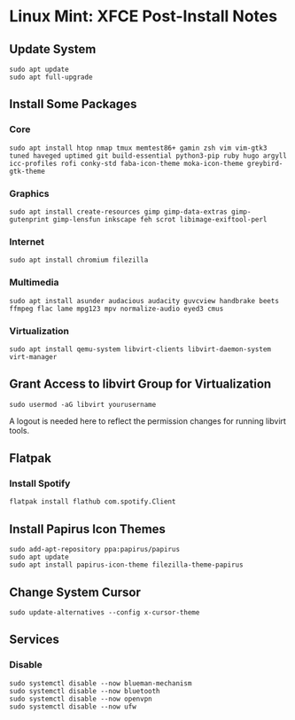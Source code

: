 # Linux Mint: XFCE Post-Install Notes

## Update System

```console
sudo apt update
sudo apt full-upgrade
```

## Install Some Packages

### Core

```console
sudo apt install htop nmap tmux memtest86+ gamin zsh vim vim-gtk3 tuned haveged uptimed git build-essential python3-pip ruby hugo argyll icc-profiles rofi conky-std faba-icon-theme moka-icon-theme greybird-gtk-theme
```

### Graphics

```console
sudo apt install create-resources gimp gimp-data-extras gimp-gutenprint gimp-lensfun inkscape feh scrot libimage-exiftool-perl
```

### Internet

```console
sudo apt install chromium filezilla
```

### Multimedia

```console
sudo apt install asunder audacious audacity guvcview handbrake beets ffmpeg flac lame mpg123 mpv normalize-audio eyed3 cmus
```

### Virtualization

```console
sudo apt install qemu-system libvirt-clients libvirt-daemon-system virt-manager
```

## Grant Access to libvirt Group for Virtualization

```console
sudo usermod -aG libvirt yourusername
```

A logout is needed here to reflect the permission changes for running libvirt
tools.

## Flatpak

### Install Spotify

```console
flatpak install flathub com.spotify.Client
```

## Install Papirus Icon Themes

```console
sudo add-apt-repository ppa:papirus/papirus
sudo apt update
sudo apt install papirus-icon-theme filezilla-theme-papirus
```

## Change System Cursor

```console
sudo update-alternatives --config x-cursor-theme
```

## Services

### Disable

```console
sudo systemctl disable --now blueman-mechanism
sudo systemctl disable --now bluetooth
sudo systemctl disable --now openvpn
sudo systemctl disable --now ufw
